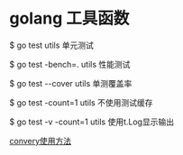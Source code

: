 # golang 工具函数 


$ go test utils 				单元测试

$ go test -bench=. utils 		性能测试

$ go test --cover utils 		单测覆盖率

$ go test -count=1 utils 		不使用测试缓存

$ go test -v -count=1 utils 	使用t.Log显示输出


[convery使用方法](https://github.com/smartystreets/goconvey)

